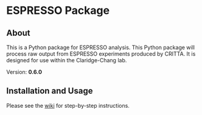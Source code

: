 # ESPRESSO Package

## About
This is a Python package for ESPRESSO analysis. This Python package will process raw output from ESPRESSO experiments produced by CRITTA. It is designed for use within the Claridge-Chang lab.

Version: **0.6.0**

## Installation and Usage

Please see the [wiki](https://github.com/ACCLAB/espresso/wiki) for step-by-step instructions.
